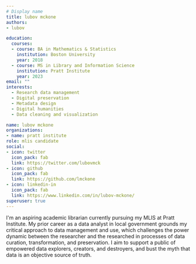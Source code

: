 ```yaml
---
# Display name
title: lubov mckone
authors:
- lubov

education:
  courses:
  - course: BA in Mathematics & Statistics
    institution: Boston University
    year: 2018
  - course: MS in Library and Information Science
    institution: Pratt Institute
    year: 2023
email: ""
interests:
  - Research data management
  - Digital preservation
  - Metadata design
  - Digital humanities
  - Data cleaning and visualization

name: lubov mckone
organizations:
- name: pratt institute
role: mlis candidate
social:
- icon: twitter
  icon_pack: fab
  link: https://twitter.com/lubovmck
- icon: github
  icon_pack: fab
  link: https://github.com/lmckone
- icon: linkedin-in
  icon_pack: fab
  link: https://www.linkedin.com/in/lubov-mckone/
superuser: true
---
```


I'm an aspiring academic librarian currently pursuing my MLIS at Pratt Institute.  My prior career as a data analyst in local government grounds my critical approach to data management and use, which challenges the power dynamic between the researcher and the researched in processes of data curation, transformation, and preservation. I aim to support a public of empowered data explorers, creators, and destroyers, and bust the myth that data is an objective source of truth.

